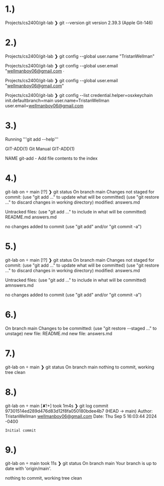 # 1.)

Projects/cs2400/git-lab
❯ git --version
git version 2.39.3 (Apple Git-146)

# 2.)

Projects/cs2400/git-lab
❯ git config --global user.name "TristanWellman"

Projects/cs2400/git-lab
❯ git config --global user.email "wellmanboy06@gmail.com
∙

Projects/cs2400/git-lab
❯ git config --global user.email "wellmanboy06@gmail.com"

Projects/cs2400/git-lab
❯ git config --list
credential.helper=osxkeychain
init.defaultbranch=main
user.name=TristanWellman
user.email=wellmanboy06@gmail.com

# 3.)

Running '''git add --help'''

GIT-ADD(1)                                                 Git Manual                                                GIT-ADD(1)

NAME
       git-add - Add file contents to the index

# 4.)

git-lab on  main [!?]
❯ git status
On branch main
Changes not staged for commit:
  (use "git add <file>..." to update what will be committed)
  (use "git restore <file>..." to discard changes in working directory)
	modified:   answers.md

Untracked files:
  (use "git add <file>..." to include in what will be committed)
    README.md
	answers.md

no changes added to commit (use "git add" and/or "git commit -a")

# 5.)

git-lab on  main [!?]
❯ git status
On branch main
Changes not staged for commit:
  (use "git add <file>..." to update what will be committed)
  (use "git restore <file>..." to discard changes in working directory)
	modified:   answers.md

Untracked files:
  (use "git add <file>..." to include in what will be committed)
	amnswers.md

no changes added to commit (use "git add" and/or "git commit -a")


# 6.)

On branch main
Changes to be committed:
  (use "git restore --staged <file>..." to unstage)
    new file:   README.md
	new file:   answers.md

# 7.)

git-lab on  main
❯ git status
On branch main
nothing to commit, working tree clean

# 8.)

git-lab on  main [✘!+] took 1m4s
❯ git log
commit 97301514ed289d476d83d12f8fa050180bdee4b7 (HEAD -> main)
Author: TristanWellman <wellmanboy06@gmail.com>
Date:   Thu Sep 5 16:03:44 2024 -0400

    Initial commit


# 9.)

git-lab on  main took 11s
❯ git status
On branch main
Your branch is up to date with 'origin/main'.

nothing to commit, working tree clean
